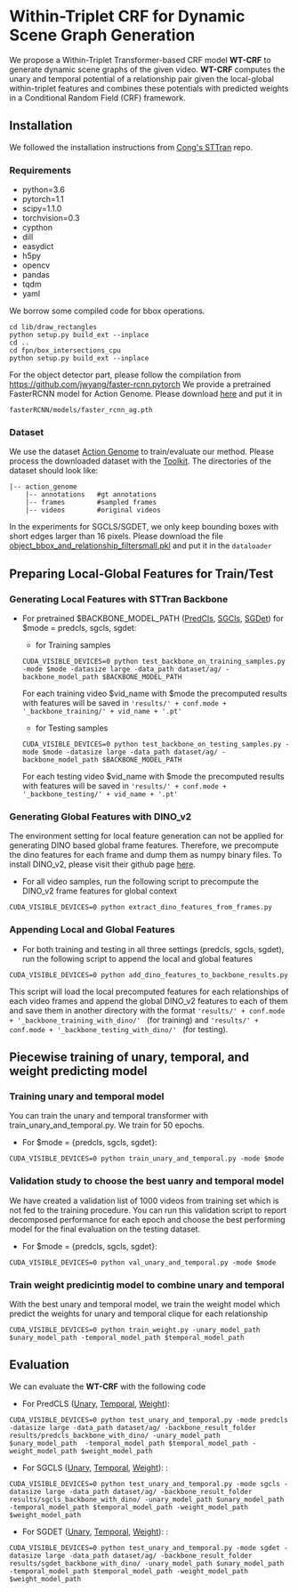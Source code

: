 # Within-Triplet CRF for Dynamic Scene Graph Generation
We propose a Within-Triplet Transformer-based CRF model **WT-CRF** to generate dynamic scene graphs of the given video. **WT-CRF** computes the unary and temporal potential of a relationship pair given the local-global within-triplet features and combines these potentials with predicted weights in a Conditional Random Field (CRF) framework. 


## Installation ## 

We followed the installation instructions from  [Cong's STTran](https://github.com/yrcong/STTran) repo. 

### Requirements
- python=3.6
- pytorch=1.1
- scipy=1.1.0
- torchvision=0.3
- cypthon
- dill
- easydict
- h5py
- opencv
- pandas
- tqdm
- yaml

We borrow some compiled code for bbox operations.
```
cd lib/draw_rectangles
python setup.py build_ext --inplace
cd ..
cd fpn/box_intersections_cpu
python setup.py build_ext --inplace
```
For the object detector part, please follow the compilation from https://github.com/jwyang/faster-rcnn.pytorch
We provide a pretrained FasterRCNN model for Action Genome. Please download [here](https://drive.google.com/file/d/1-u930Pk0JYz3ivS6V_HNTM1D5AxmN5Bs/view?usp=sharing) and put it in 
```
fasterRCNN/models/faster_rcnn_ag.pth
```

### Dataset
We use the dataset [Action Genome](https://www.actiongenome.org/#download) to train/evaluate our method. Please process the downloaded dataset with the [Toolkit](https://github.com/JingweiJ/ActionGenome). The directories of the dataset should look like:
```
|-- action_genome
    |-- annotations   #gt annotations
    |-- frames        #sampled frames
    |-- videos        #original videos
```
 In the experiments for SGCLS/SGDET, we only keep bounding boxes with short edges larger than 16 pixels. Please download the file [object_bbox_and_relationship_filtersmall.pkl](https://drive.google.com/file/d/19BkAwjCw5ByyGyZjFo174Oc3Ud56fkaT/view?usp=sharing) and put it in the ```dataloader```

## Preparing Local-Global Features for Train/Test

### Generating Local Features with STTran Backbone

+ For pretrained $BACKBONE_MODEL_PATH ([PredCls](https://github.com/bashirulazam/DSG_CRF/releases/download/Backbone_v1.0.0/frame_level_sttran_predcls.tar), [SGCls](https://github.com/bashirulazam/DSG_CRF/releases/download/Backbone_v1.0.0/frame_level_sttran_sgcls.tar), [SGDet](https://github.com/bashirulazam/DSG_CRF/releases/download/Backbone_v1.0.0/frame_level_sttran_sgdet.tar )) for $mode = predcls, sgcls, sgdet:
     + for Training samples
    ```
    CUDA_VISIBLE_DEVICES=0 python test_backbone_on_training_samples.py -mode $mode -datasize large -data_path dataset/ag/ -backbone_model_path $BACKBONE_MODEL_PATH
    ```
    For each training video $vid_name with $mode the precomputed results with features will be saved in ```'results/' + conf.mode + '_backbone_training/' + vid_name + '.pt'```    

    + for Testing samples
    ```
    CUDA_VISIBLE_DEVICES=0 python test_backbone_on_testing_samples.py -mode $mode -datasize large -data_path dataset/ag/ -backbone_model_path $BACKBONE_MODEL_PATH
    ```
    For each testing video $vid_name with $mode the precomputed results with features will be saved in ```'results/' + conf.mode + '_backbone_testing/' + vid_name + '.pt'```
    
### Generating Global Features with DINO_v2

The environment setting for local feature generation can not be applied for generating DINO based global frame features. Therefore, we precompute the dino features for each frame and dump them as numpy binary files. To install DINO_v2, please visit their github page [here](https://github.com/facebookresearch/dinov2). 

+ For all video samples, run the following script to precompute the DINO_v2 frame features for global context 
```
CUDA_VISIBLE_DEVICES=0 python extract_dino_features_from_frames.py
```

### Appending Local and Global Features 

+ For both training and testing in all three settings (predcls, sgcls, sgdet), run the following script to append the local and global features 

```
CUDA_VISIBLE_DEVICES=0 python add_dino_features_to_backbone_results.py 
```
This script will load the local precomputed features for each relationships of each video frames and append the global DINO_v2 features to each of them and save them in another directory with the format  ```'results/' + conf.mode + '_backbone_training_with_dino/' ``` (for training) and  ```'results/' + conf.mode + '_backbone_testing_with_dino/' ``` (for testing). 
## Piecewise training of unary, temporal, and weight predicting model

### Training unary and temporal model
You can train the unary and temporal transformer with train_unary_and_temporal.py. We train for 50 epochs.  
+ For $mode = {predcls, sgcls, sgdet}: 
```
CUDA_VISIBLE_DEVICES=0 python train_unary_and_temporal.py -mode $mode  
```

### Validation study to choose the best uanry and temporal model
We have created a validation list of 1000 videos from training set which is not fed to the training procedure. You can run this validation script to report decomposed performance for each epoch and choose the best performing model for the final evaluation on the testing dataset. 
+ For $mode = {predcls, sgcls, sgdet}: 
```
CUDA_VISIBLE_DEVICES=0 python val_unary_and_temporal.py -mode $mode  
```


### Train weight predicintig model to combine unary and temporal 
With the best unary and temporal model, we train the weight model which predict the weights for unary and temporal clique for each relationship
```
CUDA_VISIBLE_DEVICES=0 python train_weight.py -unary_model_path $unary_model_path -temporal_model_path $temporal_model_path
```


## Evaluation
We can evaluate the **WT-CRF** with the following code
+ For PredCLS ([Unary](https://github.com/bashirulazam/DSG_CRF/releases/download/PredCls_v1.0.0/best_model_unary_only.pt), [Temporal](https://github.com/bashirulazam/DSG_CRF/releases/download/PredCls_v1.0.0/best_model_temporal_only_first_order.pt), [Weight](https://github.com/bashirulazam/DSG_CRF/releases/download/PredCls_v1.0.0/weight_model.pt)): 
```
CUDA_VISIBLE_DEVICES=0 python test_unary_and_temporal.py -mode predcls -datasize large -data_path dataset/ag/ -backbone_result_folder results/predcls_backbone_with_dino/ -unary_model_path $unary_model_path  -temporal_model_path $temporal_model_path -weight_model_path $weight_model_path
```
+ For SGCLS ([Unary](https://github.com/bashirulazam/DSG_CRF/releases/download/SGCls_v1.0.0/best_model_unary_only.pt), [Temporal](https://github.com/bashirulazam/DSG_CRF/releases/download/SGCls_v1.0.0/best_model_temporal_only_first_order.pt), [Weight](https://github.com/bashirulazam/DSG_CRF/releases/download/SGCls_v1.0.0/weight_model.pt)): : 
```
CUDA_VISIBLE_DEVICES=0 python test_unary_and_temporal.py -mode sgcls -datasize large -data_path dataset/ag/ -backbone_result_folder results/sgcls_backbone_with_dino/ -unary_model_path $unary_model_path  -temporal_model_path $temporal_model_path -weight_model_path $weight_model_path
```
+ For SGDET ([Unary](https://github.com/bashirulazam/DSG_CRF/releases/download/SGDet_v1.0.0/best_model_unary_only.pt), [Temporal](https://github.com/bashirulazam/DSG_CRF/releases/download/SGDet_v1.0.0/best_model_temporal_only_first_order.pt), [Weight](https://github.com/bashirulazam/DSG_CRF/releases/download/SGDet_v1.0.0/weight_model.pt)): : 
```
CUDA_VISIBLE_DEVICES=0 python test_unary_and_temporal.py -mode sgdet -datasize large -data_path dataset/ag/ -backbone_result_folder results/sgdet_backbone_with_dino/ -unary_model_path $unary_model_path  -temporal_model_path $temporal_model_path -weight_model_path $weight_model_path



